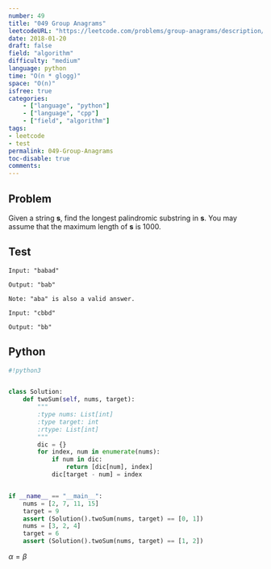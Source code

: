 ```yaml
---
number: 49
title: "049 Group Anagrams"
leetcodeURL: "https://leetcode.com/problems/group-anagrams/description/"
date: 2018-01-20
draft: false
field: "algorithm"
difficulty: "medium"
language: python
time: "O(n * glogg)"
space: "O(n)"
isfree: true
categories: 
	- ["language", "python"]
	- ["language", "cpp"]
	- ["field", "algorithm"]
tags: 
- leetcode
- test
permalink: 049-Group-Anagrams
toc-disable: true
comments:
---
```


## Problem
Given a string **s**, find the longest palindromic substring in **s**. You may assume that the maximum length of **s** is 1000.

## Test

```
Input: "babad"

Output: "bab"

Note: "aba" is also a valid answer.
```

```
Input: "cbbd"

Output: "bb"
```

## Python

```python
#!python3


class Solution:
    def twoSum(self, nums, target):
        """
        :type nums: List[int]
        :type target: int
        :rtype: List[int]
        """
        dic = {}
        for index, num in enumerate(nums):
            if num in dic:
                return [dic[num], index]
            dic[target - num] = index


if __name__ == "__main__":
    nums = [2, 7, 11, 15]
    target = 9
    assert (Solution().twoSum(nums, target) == [0, 1])
    nums = [3, 2, 4]
    target = 6
    assert (Solution().twoSum(nums, target) == [1, 2])
```

$\alpha=\beta$